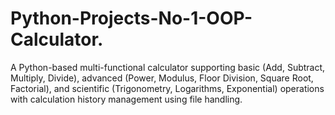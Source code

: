 # Python-Projects-No-1-OOP-Calculator.
A Python-based multi-functional calculator supporting basic (Add, Subtract, Multiply, Divide), advanced (Power, Modulus, Floor Division, Square Root, Factorial), and scientific (Trigonometry, Logarithms, Exponential) operations with calculation history management using file handling.
